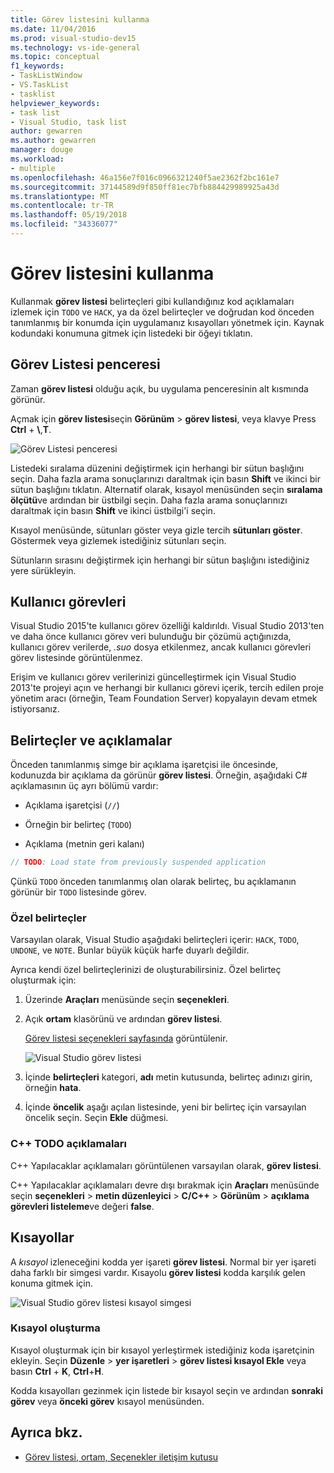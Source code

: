 ```yaml
---
title: Görev listesini kullanma
ms.date: 11/04/2016
ms.prod: visual-studio-dev15
ms.technology: vs-ide-general
ms.topic: conceptual
f1_keywords:
- TaskListWindow
- VS.TaskList
- tasklist
helpviewer_keywords:
- task list
- Visual Studio, task list
author: gewarren
ms.author: gewarren
manager: douge
ms.workload:
- multiple
ms.openlocfilehash: 46a156e7f016c0966321240f5ae2362f2bc161e7
ms.sourcegitcommit: 37144589d9f850ff81ec7bfb884429989925a43d
ms.translationtype: MT
ms.contentlocale: tr-TR
ms.lasthandoff: 05/19/2018
ms.locfileid: "34336077"
---
```

# <a name="use-the-task-list"></a>Görev listesini kullanma

Kullanmak **görev listesi** belirteçleri gibi kullandığınız kod açıklamaları izlemek için `TODO` ve `HACK`, ya da özel belirteçler ve doğrudan kod önceden tanımlanmış bir konumda için uygulamanız kısayolları yönetmek için. Kaynak kodundaki konumuna gitmek için listedeki bir öğeyi tıklatın.

## <a name="the-task-list-window"></a>Görev Listesi penceresi

Zaman **görev listesi** olduğu açık, bu uygulama penceresinin alt kısmında görünür.

Açmak için **görev listesi**seçin **Görünüm** > **görev listesi**, veya klavye Press **Ctrl** + **\\**,**T**.

![Görev Listesi penceresi](../ide/media/vs2015_task_list.png)

Listedeki sıralama düzenini değiştirmek için herhangi bir sütun başlığını seçin. Daha fazla arama sonuçlarınızı daraltmak için basın **Shift** ve ikinci bir sütun başlığını tıklatın. Alternatif olarak, kısayol menüsünden seçin **sıralama ölçütü**ve ardından bir üstbilgi seçin. Daha fazla arama sonuçlarınızı daraltmak için basın **Shift** ve ikinci üstbilgi'i seçin.

Kısayol menüsünde, sütunları göster veya gizle tercih **sütunları göster**. Göstermek veya gizlemek istediğiniz sütunları seçin.

Sütunların sırasını değiştirmek için herhangi bir sütun başlığını istediğiniz yere sürükleyin.

## <a name="user-tasks"></a>Kullanıcı görevleri

Visual Studio 2015'te kullanıcı görev özelliği kaldırıldı. Visual Studio 2013'ten ve daha önce kullanıcı görev veri bulunduğu bir çözümü açtığınızda, kullanıcı görev verilerde, *.suo* dosya etkilenmez, ancak kullanıcı görevleri görev listesinde görüntülenmez.

Erişim ve kullanıcı görev verilerinizi güncelleştirmek için Visual Studio 2013'te projeyi açın ve herhangi bir kullanıcı görevi içerik, tercih edilen proje yönetim aracı (örneğin, Team Foundation Server) kopyalayın devam etmek istiyorsanız.

## <a name="tokens-and-comments"></a>Belirteçler ve açıklamalar

Önceden tanımlanmış simge bir açıklama işaretçisi ile öncesinde, kodunuzda bir açıklama da görünür **görev listesi**. Örneğin, aşağıdaki C# açıklamasının üç ayrı bölümü vardır:

- Açıklama işaretçisi (`//`)

- Örneğin bir belirteç (`TODO`)

- Açıklama (metnin geri kalanı)

```csharp
// TODO: Load state from previously suspended application
```

Çünkü `TODO` önceden tanımlanmış olan olarak belirteç, bu açıklamanın görünür bir `TODO` listesinde görev.

### <a name="custom-tokens"></a>Özel belirteçler

Varsayılan olarak, Visual Studio aşağıdaki belirteçleri içerir: `HACK`, `TODO`, `UNDONE`, ve `NOTE`. Bunlar büyük küçük harfe duyarlı değildir.

Ayrıca kendi özel belirteçlerinizi de oluşturabilirsiniz. Özel belirteç oluşturmak için:

1. Üzerinde **Araçları** menüsünde seçin **seçenekleri**.

2. Açık **ortam** klasörünü ve ardından **görev listesi**.

   [Görev listesi seçenekleri sayfasında](../ide/reference/task-list-environment-options-dialog-box.md) görüntülenir.

   ![Visual Studio görev listesi](../ide/media/vs2015_task_list_options.png)

3. İçinde **belirteçleri** kategori, **adı** metin kutusunda, belirteç adınızı girin, örneğin **hata**.

4. İçinde **öncelik** aşağı açılan listesinde, yeni bir belirteç için varsayılan öncelik seçin. Seçin **Ekle** düğmesi.

### <a name="c-todo-comments"></a>C++ TODO açıklamaları

C++ Yapılacaklar açıklamaları görüntülenen varsayılan olarak, **görev listesi**.

C++ Yapılacaklar açıklamaları devre dışı bırakmak için **Araçları** menüsünde seçin **seçenekleri** > **metin düzenleyici** > **C/C++**  >  **Görünüm** > **açıklama görevleri listeleme**ve değeri **false**.

## <a name="shortcuts"></a>Kısayollar

A *kısayol* izleneceğini kodda yer işareti **görev listesi**. Normal bir yer işareti daha farklı bir simgesi vardır. Kısayolu **görev listesi** kodda karşılık gelen konuma gitmek için.

![Visual Studio görev listesi kısayol simgesi](../ide/media/vs2015_task_list_bookmark.png)

### <a name="create-a-shortcut"></a>Kısayol oluşturma

Kısayol oluşturmak için bir kısayol yerleştirmek istediğiniz koda işaretçinin ekleyin. Seçin **Düzenle** > **yer işaretleri** > **görev listesi kısayol Ekle** veya basın **Ctrl** + **K**, **Ctrl**+**H**.

Kodda kısayolları gezinmek için listede bir kısayol seçin ve ardından **sonraki görev** veya **önceki görev** kısayol menüsünden.

## <a name="see-also"></a>Ayrıca bkz.

- [Görev listesi, ortam, Seçenekler iletişim kutusu](../ide/reference/task-list-environment-options-dialog-box.md)